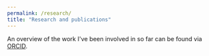 ```yaml
---
permalink: /research/
title: "Research and publications"
---
```


An overview of the work I've been involved in so far can be found via <a href="[url](https://orcid.org/0000-0003-4314-5632)">ORCID</a>.





